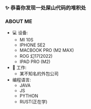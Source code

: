 ### ✨ 恭喜你发现一处屎山代码的堆积处

### ABOUT ME

- 💻 设备:
  - MI 10S
  - IPHONE SE2
  - MACBOOK PRO (M2 MAX)
  - ROG 幻17(2022)
  - IPAD PRO (M2)
- 💼 工作:
  - 某不知名的外包公司
- 编程语言:
  - JAVA
  - JS
  - PYTHON
  - RUST(正在学)
